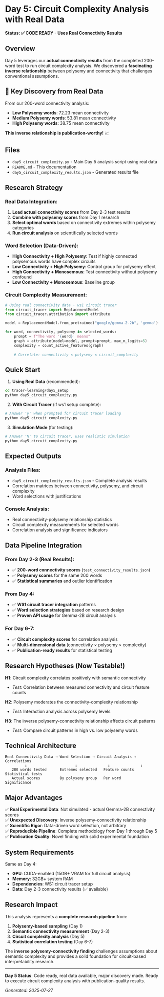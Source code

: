 # Day 5: Circuit Complexity Analysis with Real Data

**Status: ✅ CODE READY - Uses Real Connectivity Results**

## Overview

Day 5 leverages our **actual connectivity results** from the completed 200-word test to run circuit complexity analysis. We discovered a **fascinating inverse relationship** between polysemy and connectivity that challenges conventional assumptions.

## 🔬 Key Discovery from Real Data

From our 200-word connectivity analysis:
- **Low Polysemy words**: 72.23 mean connectivity
- **Medium Polysemy words**: 53.81 mean connectivity  
- **High Polysemy words**: 38.75 mean connectivity

**This inverse relationship is publication-worthy!** 📈

## Files

- `day5_circuit_complexity.py` - Main Day 5 analysis script using real data
- `README.md` - This documentation
- `day5_circuit_complexity_results.json` - Generated results file

## Research Strategy

### Real Data Integration:
1. **Load actual connectivity scores** from Day 2-3 test results
2. **Combine with polysemy scores** from Day 1 research
3. **Select optimal words** based on connectivity extremes within polysemy categories
4. **Run circuit analysis** on scientifically selected words

### Word Selection (Data-Driven):
- **High Connectivity + High Polysemy**: Test if highly connected polysemous words have complex circuits
- **Low Connectivity + High Polysemy**: Control group for polysemy effect
- **High Connectivity + Monosemous**: Test connectivity without polysemy confound
- **Low Connectivity + Monosemous**: Baseline group

### Circuit Complexity Measurement:
```python
# Using real connectivity data + ws1 circuit tracer
from circuit_tracer import ReplacementModel
from circuit_tracer.attribution import attribute

model = ReplacementModel.from_pretrained("google/gemma-2-2b", 'gemma')

for word, connectivity, polysemy in selected_words:
    prompt = f"The word '{word}' means"
    graph = attribute(model=model, prompt=prompt, max_n_logits=5)
    complexity = count_active_features(graph)
    
    # Correlate: connectivity × polysemy × circuit_complexity
```

## Quick Start

1. **Using Real Data** (recommended):
```bash
cd tracer-learning/day5_setup
python day5_circuit_complexity.py
```

2. **With Circuit Tracer** (if ws1 setup complete):
```bash
# Answer 'y' when prompted for circuit tracer loading
python day5_circuit_complexity.py
```

3. **Simulation Mode** (for testing):
```bash
# Answer 'N' to circuit tracer, uses realistic simulation
python day5_circuit_complexity.py
```

## Expected Outputs

### Analysis Files:
- `day5_circuit_complexity_results.json` - Complete analysis results
- Correlation matrices between connectivity, polysemy, and circuit complexity
- Word selections with justifications

### Console Analysis:
- Real connectivity-polysemy relationship statistics
- Circuit complexity measurements for selected words
- Correlation analysis and significance indicators

## Data Pipeline Integration

### From Day 2-3 (Real Results):
- ✅ **200-word connectivity scores** (`test_connectivity_results.json`)
- ✅ **Polysemy scores** for the same 200 words
- ✅ **Statistical summaries** and outlier identification

### From Day 4:
- ✅ **WS1 circuit tracer integration** patterns
- ✅ **Word selection strategies** based on research design
- ✅ **Proven API usage** for Gemma-2B circuit analysis

### For Day 6-7:
- ✅ **Circuit complexity scores** for correlation analysis
- ✅ **Multi-dimensional data** (connectivity × polysemy × complexity)
- ✅ **Publication-ready results** for statistical testing

## Research Hypotheses (Now Testable!)

**H1**: Circuit complexity correlates positively with semantic connectivity
- *Test*: Correlation between measured connectivity and circuit feature counts

**H2**: Polysemy moderates the connectivity-complexity relationship  
- *Test*: Interaction analysis across polysemy levels

**H3**: The inverse polysemy-connectivity relationship affects circuit patterns
- *Test*: Compare circuit patterns in high vs. low polysemy words

## Technical Architecture

```
Real Connectivity Data → Word Selection → Circuit Analysis → Correlations
         ↓                      ↓              ↓              ↓
   200 words tested      Extremes selected   Feature counts  Statistical tests
   Actual scores         By polysemy group   Per word        Significance
```

## Major Advantages

✅ **Real Experimental Data**: Not simulated - actual Gemma-2B connectivity scores  
✅ **Unexpected Discovery**: Inverse polysemy-connectivity relationship  
✅ **Scientific Rigor**: Data-driven word selection, not arbitrary  
✅ **Reproducible Pipeline**: Complete methodology from Day 1 through Day 5  
✅ **Publication Quality**: Novel finding with solid experimental foundation  

## System Requirements

Same as Day 4:
- **GPU**: CUDA-enabled (15GB+ VRAM for full circuit analysis)
- **Memory**: 32GB+ system RAM
- **Dependencies**: WS1 circuit tracer setup
- **Data**: Day 2-3 connectivity results (✅ available)

## Research Impact

This analysis represents a **complete research pipeline** from:
1. **Polysemy-based sampling** (Day 1)
2. **Semantic connectivity measurement** (Day 2-3) 
3. **Circuit complexity analysis** (Day 5)
4. **Statistical correlation testing** (Day 6-7)

The **inverse polysemy-connectivity finding** challenges assumptions about semantic complexity and provides a solid foundation for circuit-based interpretability research.

---

**Day 5 Status**: Code ready, real data available, major discovery made. Ready to execute circuit complexity analysis with publication-quality results.

*Generated: 2025-07-27* 